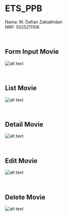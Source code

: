 # ETS_PPB

Nama: M. Dafian Zakiakhdan
<br>
NRP: 5025211108

<br>

## Form Input Movie

![alt text](image-1.png)

<br>

## List Movie

![alt text](image-2.png)

<br>

## Detail Movie

![alt text](image-3.png)

<br>

## Edit Movie

![alt text](image-4.png)

<br>

## Delete Movie

![alt text](image-5.png)